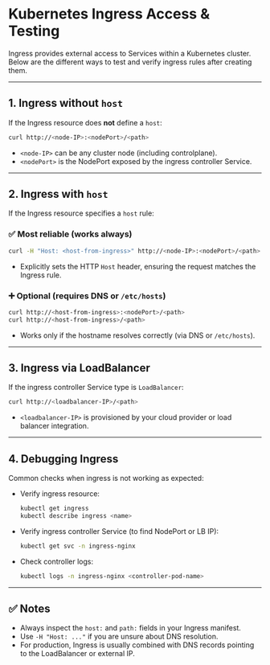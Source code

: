 # Kubernetes Ingress Access & Testing

Ingress provides external access to Services within a Kubernetes cluster.
Below are the different ways to test and verify ingress rules after creating them.

---

## 1. Ingress without `host`

If the Ingress resource does **not** define a `host`:

```bash
curl http://<node-IP>:<nodePort>/<path>
```

* `<node-IP>` can be any cluster node (including controlplane).
* `<nodePort>` is the NodePort exposed by the ingress controller Service.

---

## 2. Ingress with `host`

If the Ingress resource specifies a `host` rule:

### ✅ Most reliable (works always)

```bash
curl -H "Host: <host-from-ingress>" http://<node-IP>:<nodePort>/<path>
```

* Explicitly sets the HTTP `Host` header, ensuring the request matches the Ingress rule.

### ➕ Optional (requires DNS or `/etc/hosts`)

```bash
curl http://<host-from-ingress>:<nodePort>/<path>
curl http://<host-from-ingress>/<path>
```

* Works only if the hostname resolves correctly (via DNS or `/etc/hosts`).

---

## 3. Ingress via LoadBalancer

If the ingress controller Service type is `LoadBalancer`:

```bash
curl http://<loadbalancer-IP>/<path>
```

* `<loadbalancer-IP>` is provisioned by your cloud provider or load balancer integration.

---

## 4. Debugging Ingress

Common checks when ingress is not working as expected:

* Verify ingress resource:

  ```bash
  kubectl get ingress
  kubectl describe ingress <name>
  ```
* Verify ingress controller Service (to find NodePort or LB IP):

  ```bash
  kubectl get svc -n ingress-nginx
  ```
* Check controller logs:

  ```bash
  kubectl logs -n ingress-nginx <controller-pod-name>
  ```

---

## ✅ Notes

* Always inspect the `host:` and `path:` fields in your Ingress manifest.
* Use `-H "Host: ..."` if you are unsure about DNS resolution.
* For production, Ingress is usually combined with DNS records pointing to the LoadBalancer or external IP.
